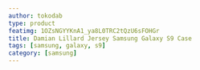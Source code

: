 ```yaml
---
author: tokodab
type: product
featimg: 1OZsNGYYKnA1_ya8L0TRC2tQzU6sFOHGr
title: Damian Lillard Jersey Samsung Galaxy S9 Case
tags: [samsung, galaxy, s9]
category: [samsung]
---
```

